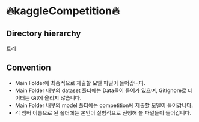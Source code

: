 # 🔥kaggleCompetition🔥

## Directory hierarchy

트리

## Convention

- Main Folder에 최종적으로 제출할 모델 파일이 들어갑니다.
- Main Folder 내부의 dataset 폴더에는 Data들이 들어가 있으며, GitIgnore로 데이터는 Git에 올리지 않습니다.
- Main Folder 내부의 model 폴더에는 competition에 제출할 모델이 들어갑니다.
- 각 멤버 이름으로 된 폴더에는 본인이 실험적으로 진행해 볼 파일들이 들어갑니다.

